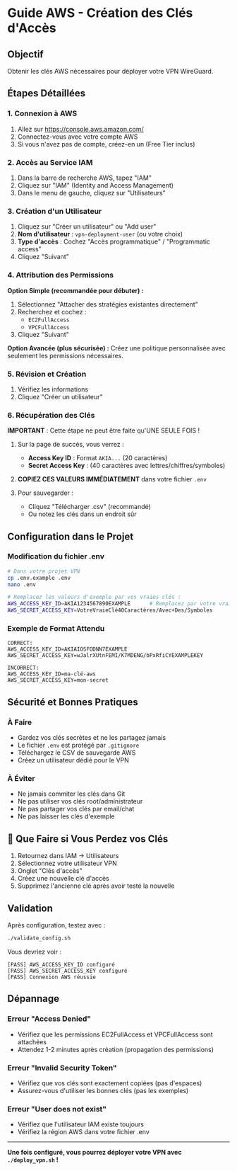 # Guide AWS - Création des Clés d'Accès

## Objectif
Obtenir les clés AWS nécessaires pour déployer votre VPN WireGuard.

## Étapes Détaillées

### 1. Connexion à AWS
1. Allez sur https://console.aws.amazon.com/
2. Connectez-vous avec votre compte AWS
3. Si vous n'avez pas de compte, créez-en un (Free Tier inclus)

### 2. Accès au Service IAM
1. Dans la barre de recherche AWS, tapez "IAM"
2. Cliquez sur "IAM" (Identity and Access Management)
3. Dans le menu de gauche, cliquez sur "Utilisateurs"

### 3. Création d'un Utilisateur
1. Cliquez sur "Créer un utilisateur" ou "Add user"
2. **Nom d'utilisateur** : `vpn-deployment-user` (ou votre choix)
3. **Type d'accès** : Cochez "Accès programmatique" / "Programmatic access"
4. Cliquez "Suivant"

### 4. Attribution des Permissions
**Option Simple (recommandée pour débuter) :**
1. Sélectionnez "Attacher des stratégies existantes directement"
2. Recherchez et cochez :
   - `EC2FullAccess`
   - `VPCFullAccess`
3. Cliquez "Suivant"

**Option Avancée (plus sécurisée) :**
Créez une politique personnalisée avec seulement les permissions nécessaires.

### 5. Révision et Création
1. Vérifiez les informations
2. Cliquez "Créer un utilisateur"

### 6. Récupération des Clés
**IMPORTANT** : Cette étape ne peut être faite qu'UNE SEULE FOIS !

1. Sur la page de succès, vous verrez :
   - **Access Key ID** : Format `AKIA...` (20 caractères)
   - **Secret Access Key** : (40 caractères avec lettres/chiffres/symboles)

2. **COPIEZ CES VALEURS IMMÉDIATEMENT** dans votre fichier `.env`

3. Pour sauvegarder :
   - Cliquez "Télécharger .csv" (recommandé)
   - Ou notez les clés dans un endroit sûr

## Configuration dans le Projet

### Modification du fichier .env
```bash
# Dans votre projet VPN
cp .env.example .env
nano .env

# Remplacez les valeurs d'exemple par vos vraies clés :
AWS_ACCESS_KEY_ID=AKIA1234567890EXAMPLE      # Remplacez par votre vraie clé
AWS_SECRET_ACCESS_KEY=VotreVraieClé40Caractères/Avec+Des/Symboles
```

### Exemple de Format Attendu
```
CORRECT:
AWS_ACCESS_KEY_ID=AKIAIOSFODNN7EXAMPLE
AWS_SECRET_ACCESS_KEY=wJalrXUtnFEMI/K7MDENG/bPxRfiCYEXAMPLEKEY

INCORRECT:
AWS_ACCESS_KEY_ID=ma-clé-aws
AWS_SECRET_ACCESS_KEY=mon-secret
```

## Sécurité et Bonnes Pratiques

### À Faire
- Gardez vos clés secrètes et ne les partagez jamais
- Le fichier `.env` est protégé par `.gitignore`
- Téléchargez le CSV de sauvegarde AWS
- Créez un utilisateur dédié pour le VPN

### À Éviter
- Ne jamais commiter les clés dans Git
- Ne pas utiliser vos clés root/administrateur
- Ne pas partager vos clés par email/chat
- Ne pas laisser les clés d'exemple

## 🚨 Que Faire si Vous Perdez vos Clés

1. Retournez dans IAM → Utilisateurs
2. Sélectionnez votre utilisateur VPN
3. Onglet "Clés d'accès"
4. Créez une nouvelle clé d'accès
5. Supprimez l'ancienne clé après avoir testé la nouvelle

## Validation
Après configuration, testez avec :
```bash
./validate_config.sh
```

Vous devriez voir :
```
[PASS] AWS_ACCESS_KEY_ID configuré
[PASS] AWS_SECRET_ACCESS_KEY configuré
[PASS] Connexion AWS réussie
```

## Dépannage

### Erreur "Access Denied"
- Vérifiez que les permissions EC2FullAccess et VPCFullAccess sont attachées
- Attendez 1-2 minutes après création (propagation des permissions)

### Erreur "Invalid Security Token"
- Vérifiez que vos clés sont exactement copiées (pas d'espaces)
- Assurez-vous d'utiliser les bonnes clés (pas les exemples)

### Erreur "User does not exist"
- Vérifiez que l'utilisateur IAM existe toujours
- Vérifiez la région AWS dans votre fichier .env

---

**Une fois configuré, vous pourrez déployer votre VPN avec `./deploy_vpn.sh` !**
